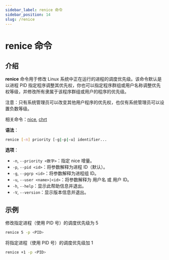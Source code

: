```yaml
---
sidebar_label: renice 命令
sidebar_position: 14
slug: /renice
---
```


# renice 命令



## 介绍

**renice** 命令用于修改 Linux 系统中正在运行的进程的调度优先级。该命令默认是以进程 PID 指定程序调整其优先权，你也可以指定程序群组或用户名称调整优先权等级，并修改所有隶属于该程序群组或用户的程序的优先级。

注意：只有系统管理员可以改变其他用户程序的优先权，也仅有系统管理员可以设置负数等级。

相关命令：[nice](/linux-command/nice), [chrt](/linux-command/chrt)

**语法**：

```bash
renice [-n] priority [-g|-p|-u] identifier...
```

**选项**：

- `-n`, `--priority <数字>`：指定 nice 增量。
- `-p`, `--pid <id>`：将参数解释为进程 ID（默认）。
- `-g`, `--pgrp <id>`：将参数解释为进程组 ID。
- `-u`, `--user <name>|<id>`：将参数解释为 用户名 或 用户 ID。
- `-h`, `--help`：显示此帮助信息并退出。
- `-V`, `--version`：显示版本信息并退出。



## 示例

修改指定进程（使用 PID 号）的调度优先级为 5

```bash
renice 5 -p <PID>
```

将指定进程（使用 PID 号）的调度优先级加 1

```bash
renice +1 -p <PID>
```

